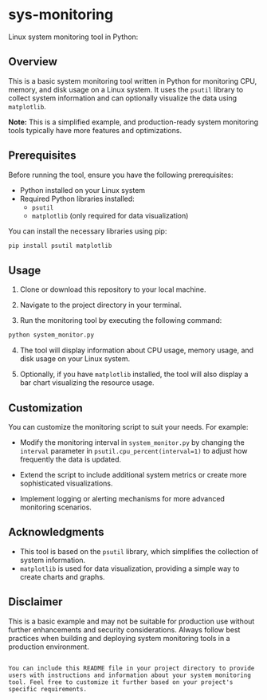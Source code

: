 # sys-monitoring
Linux system monitoring tool in Python:

## Overview

This is a basic system monitoring tool written in Python for monitoring CPU, memory, and disk usage on a Linux system. It uses the `psutil` library to collect system information and can optionally visualize the data using `matplotlib`.

**Note:** This is a simplified example, and production-ready system monitoring tools typically have more features and optimizations.

## Prerequisites

Before running the tool, ensure you have the following prerequisites:

- Python installed on your Linux system
- Required Python libraries installed:
  - `psutil`
  - `matplotlib` (only required for data visualization)

You can install the necessary libraries using pip:

```bash
pip install psutil matplotlib
```

## Usage

1. Clone or download this repository to your local machine.

2. Navigate to the project directory in your terminal.

3. Run the monitoring tool by executing the following command:

```bash
python system_monitor.py
```

4. The tool will display information about CPU usage, memory usage, and disk usage on your Linux system.

5. Optionally, if you have `matplotlib` installed, the tool will also display a bar chart visualizing the resource usage.

## Customization

You can customize the monitoring script to suit your needs. For example:

- Modify the monitoring interval in `system_monitor.py` by changing the `interval` parameter in `psutil.cpu_percent(interval=1)` to adjust how frequently the data is updated.

- Extend the script to include additional system metrics or create more sophisticated visualizations.

- Implement logging or alerting mechanisms for more advanced monitoring scenarios.

## Acknowledgments

- This tool is based on the `psutil` library, which simplifies the collection of system information.
- `matplotlib` is used for data visualization, providing a simple way to create charts and graphs.

## Disclaimer

This is a basic example and may not be suitable for production use without further enhancements and security considerations. Always follow best practices when building and deploying system monitoring tools in a production environment.

```

You can include this README file in your project directory to provide users with instructions and information about your system monitoring tool. Feel free to customize it further based on your project's specific requirements.
